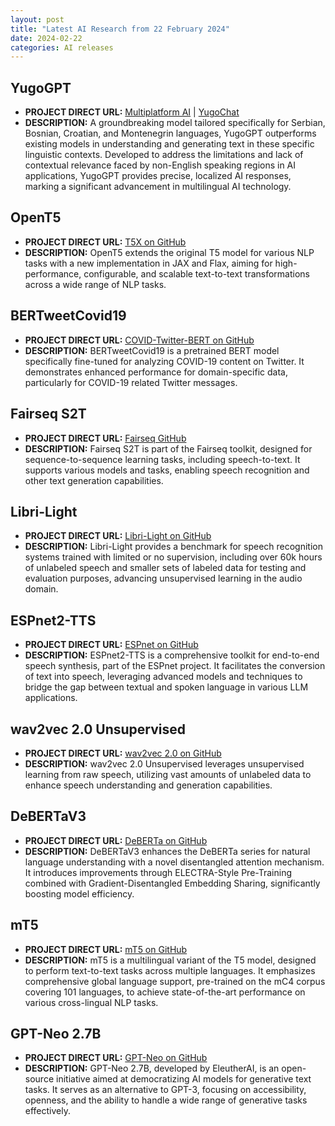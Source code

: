 ```yaml
---
layout: post
title: "Latest AI Research from 22 February 2024"
date: 2024-02-22
categories: AI releases
---
```



## YugoGPT
- **PROJECT DIRECT URL:** [Multiplatform AI](https://github.com/gordicaleksa/serbian-llm-eval) | [YugoChat](https://www.yugochat.com/en)
- **DESCRIPTION:** A groundbreaking model tailored specifically for Serbian, Bosnian, Croatian, and Montenegrin languages, YugoGPT outperforms existing models in understanding and generating text in these specific linguistic contexts. Developed to address the limitations and lack of contextual relevance faced by non-English speaking regions in AI applications, YugoGPT provides precise, localized AI responses, marking a significant advancement in multilingual AI technology.


## OpenT5
- **PROJECT DIRECT URL:** [T5X on GitHub](https://github.com/google-research/t5x)
- **DESCRIPTION:** OpenT5 extends the original T5 model for various NLP tasks with a new implementation in JAX and Flax, aiming for high-performance, configurable, and scalable text-to-text transformations across a wide range of NLP tasks.


## BERTweetCovid19
- **PROJECT DIRECT URL:** [COVID-Twitter-BERT on GitHub](https://github.com/digitalepidemiologylab/covid-twitter-bert)
- **DESCRIPTION:** BERTweetCovid19 is a pretrained BERT model specifically fine-tuned for analyzing COVID-19 content on Twitter. It demonstrates enhanced performance for domain-specific data, particularly for COVID-19 related Twitter messages.


## Fairseq S2T
- **PROJECT DIRECT URL:** [Fairseq GitHub](https://github.com/facebookresearch/fairseq)
- **DESCRIPTION:** Fairseq S2T is part of the Fairseq toolkit, designed for sequence-to-sequence learning tasks, including speech-to-text. It supports various models and tasks, enabling speech recognition and other text generation capabilities.


## Libri-Light
- **PROJECT DIRECT URL:** [Libri-Light on GitHub](https://github.com/facebookresearch/libri-light)
- **DESCRIPTION:** Libri-Light provides a benchmark for speech recognition systems trained with limited or no supervision, including over 60k hours of unlabeled speech and smaller sets of labeled data for testing and evaluation purposes, advancing unsupervised learning in the audio domain.

## ESPnet2-TTS
- **PROJECT DIRECT URL:** [ESPnet on GitHub](https://github.com/espnet/espnet)
- **DESCRIPTION:** ESPnet2-TTS is a comprehensive toolkit for end-to-end speech synthesis, part of the ESPnet project. It facilitates the conversion of text into speech, leveraging advanced models and techniques to bridge the gap between textual and spoken language in various LLM applications.


## wav2vec 2.0 Unsupervised
- **PROJECT DIRECT URL:** [wav2vec 2.0 on GitHub](https://github.com/facebookresearch/fairseq/blob/main/examples/wav2vec/README.md)
- **DESCRIPTION:** wav2vec 2.0 Unsupervised leverages unsupervised learning from raw speech, utilizing vast amounts of unlabeled data to enhance speech understanding and generation capabilities.

## DeBERTaV3
- **PROJECT DIRECT URL:** [DeBERTa on GitHub](https://github.com/microsoft/DeBERTa)
- **DESCRIPTION:** DeBERTaV3 enhances the DeBERTa series for natural language understanding with a novel disentangled attention mechanism. It introduces improvements through ELECTRA-Style Pre-Training combined with Gradient-Disentangled Embedding Sharing, significantly boosting model efficiency.

## mT5
- **PROJECT DIRECT URL:** [mT5 on GitHub](https://github.com/google-research/multilingual-t5)
- **DESCRIPTION:** mT5 is a multilingual variant of the T5 model, designed to perform text-to-text tasks across multiple languages. It emphasizes comprehensive global language support, pre-trained on the mC4 corpus covering 101 languages, to achieve state-of-the-art performance on various cross-lingual NLP tasks.

## GPT-Neo 2.7B
- **PROJECT DIRECT URL:** [GPT-Neo on GitHub](https://github.com/EleutherAI/gpt-neo)
- **DESCRIPTION:** GPT-Neo 2.7B, developed by EleutherAI, is an open-source initiative aimed at democratizing AI models for generative text tasks. It serves as an alternative to GPT-3, focusing on accessibility, openness, and the ability to handle a wide range of generative tasks effectively.


